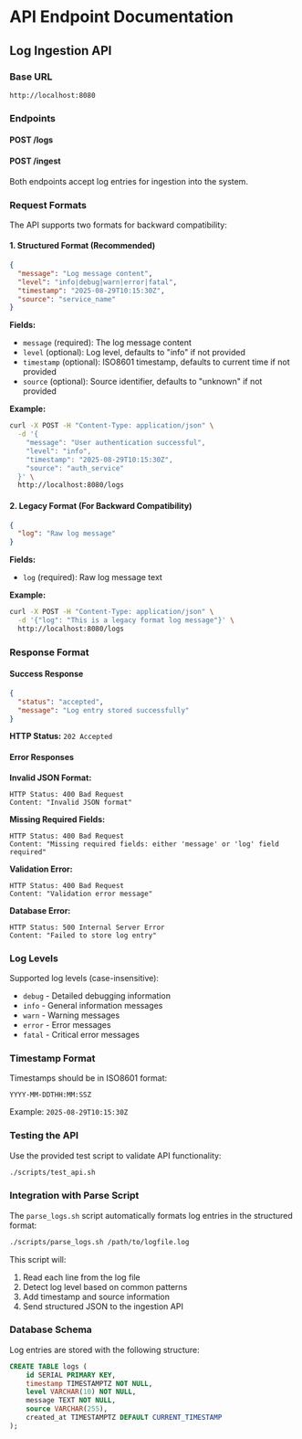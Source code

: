 # API Endpoint Documentation

## Log Ingestion API

### Base URL
```
http://localhost:8080
```

### Endpoints

#### POST /logs
#### POST /ingest

Both endpoints accept log entries for ingestion into the system.

### Request Formats

The API supports two formats for backward compatibility:

#### 1. Structured Format (Recommended)

```json
{
  "message": "Log message content",
  "level": "info|debug|warn|error|fatal",
  "timestamp": "2025-08-29T10:15:30Z",
  "source": "service_name"
}
```

**Fields:**
- `message` (required): The log message content
- `level` (optional): Log level, defaults to "info" if not provided
- `timestamp` (optional): ISO8601 timestamp, defaults to current time if not provided
- `source` (optional): Source identifier, defaults to "unknown" if not provided

**Example:**
```bash
curl -X POST -H "Content-Type: application/json" \
  -d '{
    "message": "User authentication successful",
    "level": "info",
    "timestamp": "2025-08-29T10:15:30Z",
    "source": "auth_service"
  }' \
  http://localhost:8080/logs
```

#### 2. Legacy Format (For Backward Compatibility)

```json
{
  "log": "Raw log message"
}
```

**Fields:**
- `log` (required): Raw log message text

**Example:**
```bash
curl -X POST -H "Content-Type: application/json" \
  -d '{"log": "This is a legacy format log message"}' \
  http://localhost:8080/logs
```

### Response Format

#### Success Response
```json
{
  "status": "accepted",
  "message": "Log entry stored successfully"
}
```

**HTTP Status:** `202 Accepted`

#### Error Responses

**Invalid JSON Format:**
```
HTTP Status: 400 Bad Request
Content: "Invalid JSON format"
```

**Missing Required Fields:**
```
HTTP Status: 400 Bad Request
Content: "Missing required fields: either 'message' or 'log' field required"
```

**Validation Error:**
```
HTTP Status: 400 Bad Request
Content: "Validation error message"
```

**Database Error:**
```
HTTP Status: 500 Internal Server Error
Content: "Failed to store log entry"
```

### Log Levels

Supported log levels (case-insensitive):
- `debug` - Detailed debugging information
- `info` - General information messages
- `warn` - Warning messages
- `error` - Error messages
- `fatal` - Critical error messages

### Timestamp Format

Timestamps should be in ISO8601 format:
```
YYYY-MM-DDTHH:MM:SSZ
```

Example: `2025-08-29T10:15:30Z`

### Testing the API

Use the provided test script to validate API functionality:
```bash
./scripts/test_api.sh
```

### Integration with Parse Script

The `parse_logs.sh` script automatically formats log entries in the structured format:

```bash
./scripts/parse_logs.sh /path/to/logfile.log
```

This script will:
1. Read each line from the log file
2. Detect log level based on common patterns
3. Add timestamp and source information
4. Send structured JSON to the ingestion API

### Database Schema

Log entries are stored with the following structure:
```sql
CREATE TABLE logs (
    id SERIAL PRIMARY KEY,
    timestamp TIMESTAMPTZ NOT NULL,
    level VARCHAR(10) NOT NULL,
    message TEXT NOT NULL,
    source VARCHAR(255),
    created_at TIMESTAMPTZ DEFAULT CURRENT_TIMESTAMP
);
```
